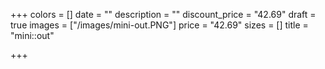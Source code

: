+++
colors = []
date = ""
description = ""
discount_price = "42.69"
draft = true
images = ["/images/mini-out.PNG"]
price = "42.69"
sizes = []
title = "mini::out"

+++
